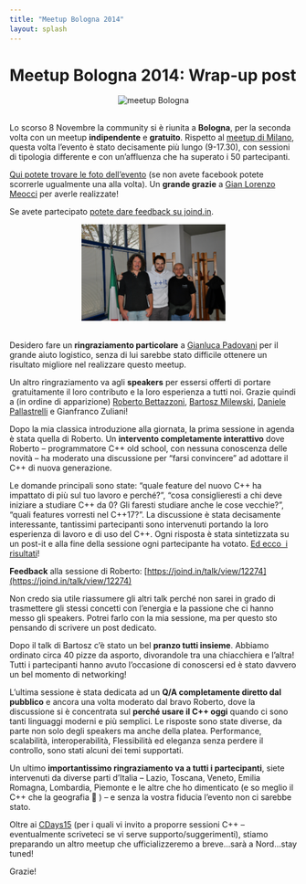 ```yaml
---
title: "Meetup Bologna 2014"
layout: splash
---
```


# Meetup Bologna 2014: Wrap-up post

<center>
<img src="https://ilpropheta.github.io/pics/meetup-bo14.png" alt="meetup Bologna">
</center>
<br/>

Lo scorso 8 Novembre la community si è riunita a **Bologna**, per la seconda volta con un meetup **indipendente** e **gratuito**. Rispetto al [meetup di Milano](/materiale/post-meetup-0614), questa volta l’evento è stato decisamente più lungo (9-17.30), con sessioni di tipologia differente e con un’affluenza che ha superato i 50 partecipanti.

[Qui potete trovare le foto dell’evento](https://t.co/hJfwregSjE) (se non avete facebook potete scorrerle ugualmente una alla volta). Un **grande grazie** a [Gian Lorenzo Meocci](https://twitter.com/glmeocci) per averle realizzate!

Se avete partecipato [potete dare feedback su joind.in](https://joind.in/event/view/2834).

<center>
<img src="/assets/images/eventi/meetup1114.jpg" alt="meetup Bologna" width="50%">
</center>
<br/>

Desidero fare un **ringraziamento particolare** a [Gianluca Padovani](https://twitter.com/GPad619) per il grande aiuto logistico, senza di lui sarebbe stato difficile ottenere un risultato migliore nel realizzare questo meetup.

Un altro ringraziamento va agli **speakers** per essersi offerti di portare  gratuitamente il loro contributo e la loro esperienza a tutti noi. Grazie quindi a (in ordine di apparizione) [Roberto Bettazzoni](https://twitter.com/bettazzoni), [Bartosz Milewski](https://twitter.com/BartoszMilewski), [Daniele Pallastrelli](https://twitter.com/DPallastrelli) e Gianfranco Zuliani!

Dopo la mia classica introduzione alla giornata, la prima sessione in agenda è stata quella di Roberto. Un **intervento completamente interattivo** dove Roberto – programmatore C++ old school, con nessuna conoscenza delle novità – ha moderato una discussione per “farsi convincere” ad adottare il C++ di nuova generazione.

Le domande principali sono state: “quale feature del nuovo C++ ha impattato di più sul tuo lavoro e perché?”, “cosa consiglieresti a chi deve iniziare a studiare C++ da 0? Gli faresti studiare anche le cose vecchie?”, “quali features vorresti nel C++17?”. La discussione è stata decisamente interessante, tantissimi partecipanti sono intervenuti portando la loro esperienza di lavoro e di uso del C++. Ogni risposta è stata sintetizzata su un post-it e alla fine della sessione ogni partecipante ha votato. [Ed ecco  i risultati](https://docs.google.com/document/d/1EGEHJblESsqhw_aMF42rBLG7PdTtZCwj0UOtfnAlkg4/edit)!

**Feedback** alla sessione di Roberto: [https://joind.in/talk/view/12274](https://joind.in/talk/view/12274)

Non credo sia utile riassumere gli altri talk perché non sarei in grado di trasmettere gli stessi concetti con l’energia e la passione che ci hanno messo gli speakers. Potrei farlo con la mia sessione, ma per questo sto pensando di scrivere un post dedicato.

Dopo il talk di Bartosz c’è stato un bel **pranzo tutti insieme**. Abbiamo ordinato circa 40 pizze da asporto, divorandole tra una chiacchiera e l’altra! Tutti i partecipanti hanno avuto l’occasione di conoscersi ed è stato davvero un bel momento di networking!

L’ultima sessione è stata dedicata ad un **Q/A completamente diretto dal pubblico** e ancora una volta moderato dal bravo Roberto, dove la discussione si è concentrata sul **perché usare il C++ oggi** quando ci sono tanti linguaggi moderni e più semplici. Le risposte sono state diverse, da parte non solo degli speakers ma anche della platea. Performance, scalabilità, interoperabilità, Flessibilità ed eleganza senza perdere il controllo, sono stati alcuni dei temi supportati.

Un ultimo **importantissimo ringraziamento va a tutti i partecipanti**, siete intervenuti da diverse parti d’Italia – Lazio, Toscana, Veneto, Emilia Romagna, Lombardia, Piemonte e le altre che ho dimenticato (e so meglio il C++ che la geografia 🙂 ) – e senza la vostra fiducia l’evento non ci sarebbe stato.

Oltre ai [CDays15](http://www.communitydays.it/) (per i quali vi invito a proporre sessioni C++ – eventualmente scriveteci se vi serve supporto/suggerimenti), stiamo preparando un altro meetup che ufficializzeremo a breve…sarà a Nord…stay tuned!

Grazie!